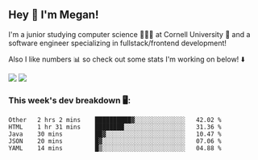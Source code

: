 ## Hey 👋 I'm Megan! 
I'm a junior studying computer science 👩🏻‍💻 at Cornell University 🐻 and a software engineer specializing in fullstack/frontend development!

Also I like numbers 📊 so check out some stats I'm working on below! ⬇️

<img src="https://github-readme-stats.meganyin13.vercel.app/api?username=meganyin13&show_icons=true&hide=stars&count_private=true" />

<img src="https://github-readme-stats.meganyin13.vercel.app/api/top-langs/?username=meganyin13&layout=compact&hide=Jupyter%20Notebook" />

### This week's dev breakdown 🖥:
<!--START_SECTION:waka-->
```text
Other   2 hrs 2 mins    ██████████▓░░░░░░░░░░░░░░   42.02 % 
HTML    1 hr 31 mins    ████████░░░░░░░░░░░░░░░░░   31.36 % 
Java    30 mins         ██▓░░░░░░░░░░░░░░░░░░░░░░   10.47 % 
JSON    20 mins         █▓░░░░░░░░░░░░░░░░░░░░░░░   07.06 % 
YAML    14 mins         █▒░░░░░░░░░░░░░░░░░░░░░░░   04.88 % 
```
<!--END_SECTION:waka-->
